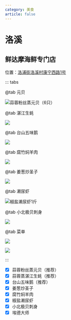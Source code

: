 ```yaml
---
category: 美食
article: false
---
```


# 洛溪

## 鲜达摩海鲜专门店

<i class="fa-solid fa-location-dot"></i> 位置：<a href="https://ditu.amap.com/place/B0FFJG1AQK" target="_blank">洛浦街洛溪村康宁西路1号</a>

::: tabs

@tab 元贝

![蒜蓉粉丝蒸元贝（6只）](https://img.sherry4869.com/blog/life/food/china/guangdong/guangzhou/py/lx/xdm/img_7.jpg)

@tab 湛江生蚝

![](https://img.sherry4869.com/blog/life/food/china/guangdong/guangzhou/py/lx/xdm/img_3.jpg)

@tab 台山五味鹅

![](https://img.sherry4869.com/blog/life/food/china/guangdong/guangzhou/py/lx/xdm/img_4.jpg)

@tab 腐竹焖羊肉

![](https://img.sherry4869.com/blog/life/food/china/guangdong/guangzhou/py/lx/xdm/img_5.jpg)

@tab 姜葱炒圣子

![](https://img.sherry4869.com/blog/life/food/china/guangdong/guangzhou/py/lx/xdm/img_6.jpg)

@tab 濑尿虾

![椒盐濑尿虾1斤](https://img.sherry4869.com/blog/life/food/china/guangdong/guangzhou/py/lx/xdm/img_8.jpg)

@tab 小北极贝刺身

![](https://img.sherry4869.com/blog/life/food/china/guangdong/guangzhou/py/lx/xdm/img_2.jpg)

@tab 菜单

![](https://img.sherry4869.com/blog/life/food/china/guangdong/guangzhou/py/lx/xdm/img.jpg)

![](https://img.sherry4869.com/blog/life/food/china/guangdong/guangzhou/py/lx/xdm/img_9.jpg)

:::

- [x] 蒜蓉粉丝蒸元贝（推荐）
- [x] 蒜蓉蒸湛江生蚝（推荐）
- [x] 台山五味鹅（推荐）
- [x] 姜葱炒圣子
- [x] 腐竹焖羊肉
- [x] 椒盐濑尿虾
- [x] 小北极贝刺身
- [x] 埃德大师